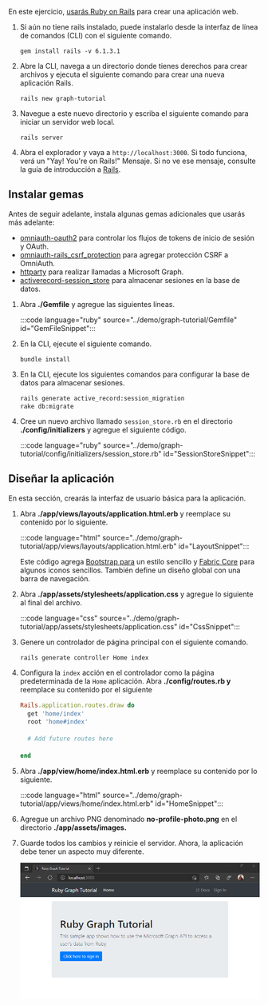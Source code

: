 <!-- markdownlint-disable MD002 MD041 -->

En este ejercicio, [usarás Ruby on Rails](https://rubyonrails.org/) para crear una aplicación web.

1. Si aún no tiene rails instalado, puede instalarlo desde la interfaz de línea de comandos (CLI) con el siguiente comando.

    ```Shell
    gem install rails -v 6.1.3.1
    ```

1. Abre la CLI, navega a un directorio donde tienes derechos para crear archivos y ejecuta el siguiente comando para crear una nueva aplicación Rails.

    ```Shell
    rails new graph-tutorial
    ```

1. Navegue a este nuevo directorio y escriba el siguiente comando para iniciar un servidor web local.

    ```Shell
    rails server
    ```

1. Abra el explorador y vaya a `http://localhost:3000`. Si todo funciona, verá un "Yay! You're on Rails!" Mensaje. Si no ve ese mensaje, consulte la guía de introducción a [Rails](http://guides.rubyonrails.org/).

## <a name="install-gems"></a>Instalar gemas

Antes de seguir adelante, instala algunas gemas adicionales que usarás más adelante:

- [omniauth-oauth2](https://github.com/omniauth/omniauth-oauth2) para controlar los flujos de tokens de inicio de sesión y OAuth.
- [omniauth-rails_csrf_protection](https://github.com/cookpad/omniauth-rails_csrf_protection) para agregar protección CSRF a OmniAuth.
- [httparty](https://github.com/jnunemaker/httparty) para realizar llamadas a Microsoft Graph.
- [activerecord-session_store](https://github.com/rails/activerecord-session_store) para almacenar sesiones en la base de datos.

1. Abra **./Gemfile** y agregue las siguientes líneas.

    :::code language="ruby" source="../demo/graph-tutorial/Gemfile" id="GemFileSnippet":::

1. En la CLI, ejecute el siguiente comando.

    ```Shell
    bundle install
    ```

1. En la CLI, ejecute los siguientes comandos para configurar la base de datos para almacenar sesiones.

    ```Shell
    rails generate active_record:session_migration
    rake db:migrate
    ```

1. Cree un nuevo archivo llamado `session_store.rb` en el directorio **./config/initializers** y agregue el siguiente código.

    :::code language="ruby" source="../demo/graph-tutorial/config/initializers/session_store.rb" id="SessionStoreSnippet":::

## <a name="design-the-app"></a>Diseñar la aplicación

En esta sección, crearás la interfaz de usuario básica para la aplicación.

1. Abra **./app/views/layouts/application.html.erb** y reemplace su contenido por lo siguiente.

    :::code language="html" source="../demo/graph-tutorial/app/views/layouts/application.html.erb" id="LayoutSnippet":::

    Este código agrega [Bootstrap para](http://getbootstrap.com/) un estilo sencillo y [Fabric Core](https://developer.microsoft.com/fluentui#/get-started#fabric-core) para algunos iconos sencillos. También define un diseño global con una barra de navegación.

1. Abra **./app/assets/stylesheets/application.css** y agregue lo siguiente al final del archivo.

    :::code language="css" source="../demo/graph-tutorial/app/assets/stylesheets/application.css" id="CssSnippet":::

1. Genere un controlador de página principal con el siguiente comando.

    ```Shell
    rails generate controller Home index
    ```

1. Configura la `index` acción en el controlador como la página predeterminada de la `Home` aplicación. Abra **./config/routes.rb y** reemplace su contenido por el siguiente

    ```ruby
    Rails.application.routes.draw do
      get 'home/index'
      root 'home#index'

      # Add future routes here

    end
    ```

1. Abra **./app/view/home/index.html.erb** y reemplace su contenido por lo siguiente.

    :::code language="html" source="../demo/graph-tutorial/app/views/home/index.html.erb" id="HomeSnippet":::

1. Agregue un archivo PNG denominado **no-profile-photo.png** en el directorio **./app/assets/images.**

1. Guarde todos los cambios y reinicie el servidor. Ahora, la aplicación debe tener un aspecto muy diferente.

    ![Una captura de pantalla de la página de inicio rediseñada](./images/create-app-01.png)
